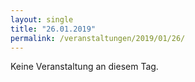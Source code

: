 ```yaml
---
layout: single
title: "26.01.2019"
permalink: /veranstaltungen/2019/01/26/
---
```


Keine Veranstaltung an diesem Tag.
